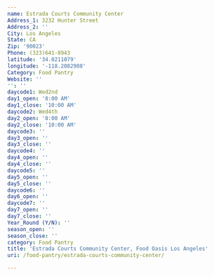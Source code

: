 ```yaml
---
name: Estrada Courts Community Center
Address_1: 3232 Hunter Street
Address_2: ''
City: Los Angeles
State: CA
Zip: '90023'
Phone: (323)641-8943
latitude: '34.0211079'
longitude: '-118.2082908'
Category: Food Pantry
Website: ''
'': ''
daycode1: Wed2nd
day1_open: '8:00 AM'
day1_close: '10:00 AM'
daycode2: Wed4th
day2_open: '8:00 AM'
day2_close: '10:00 AM'
daycode3: ''
day3_open: ''
day3_close: ''
daycode4: ''
day4_open: ''
day4_close: ''
daycode5: ''
day5_open: ''
day5_close: ''
daycode6: ''
day6_open: ''
daycode7: ''
day7_open: ''
day7_close: ''
Year_Round (Y/N): ''
season_open: ''
season_close: ''
category: Food Pantry
title: 'Estrada Courts Community Center, Food Oasis Los Angeles'
uri: /food-pantry/estrada-courts-community-center/

---
```

